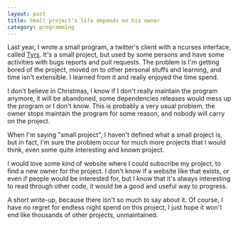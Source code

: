 ```yaml
---
layout: post
title: Small project's life depends on his owner
category: programming
---
```

Last year, I wrote a small program, a twitter's client with a ncurses
interface, called [Tyrs][1]. It's a small project, but used by some persons and
have some activities with bugs reports and pull requests. The problem is I'm
getting bored of the project, moved on to other personal stuffs and learning,
and time isn't extensible.  I learned from it and really enjoyed the time
spend.

I don't believe in Christmas, I know if I don't really maintain the program
anymore, it will be abandoned, some dependencies releases would mess up the
program or I don't know. This is probably a very usual problem, the owner stops
maintain the program for some reason, and nobody will carry on the project.

When I'm saying "small project", I haven't defined what a small project is, but
in fact, I'm sure the problem occur for much more projects that I would think,
even some quite interesting and known project.

I would love some kind of website where I could subscribe my project, to find a
new owner for the project. I don't know if a website like that exists, or even
if people would be interested for, but I know that it's always interesting to
read through other code, it would be a good and useful way to progress.

A short write-up, because there isn't so much to say about it. Of course, I
have no regret for endless night spend on this project, I just hope it won't
end like thousands of other projects, unmaintained.

[1]: http://tyrs.nicosphere.net
